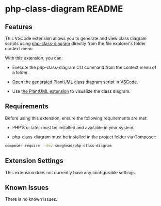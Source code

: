 # php-class-diagram README

## Features

This VSCode extension allows you to generate and view class diagram scripts using [php-class-diagram](https://packagist.org/packages/smeghead/php-class-diagram) directly from the file explorer's folder context menu.

With this extension, you can:

* Execute the php-class-diagram CLI command from the context menu of a folder.

* Open the generated PlantUML class diagram script in VSCode.

* Use [the PlantUML extension](https://marketplace.visualstudio.com/items?itemName=jebbs.plantuml) to visualize the class diagram.

## Requirements

Before using this extension, ensure the following requirements are met:

* PHP 8 or later must be installed and available in your system.

* php-class-diagram must be installed in the project folder via Composer:

```bash
composer require --dev smeghead/php-class-diagram
```

## Extension Settings

This extension does not currently have any configurable settings.

## Known Issues

There is no known issues.

